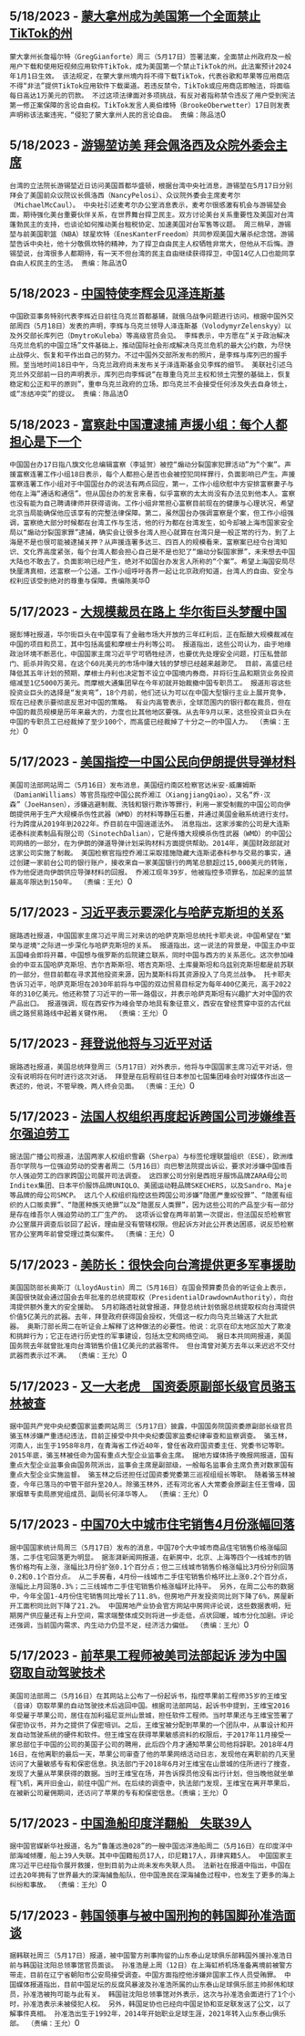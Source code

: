 
  ## 5/18/2023 - [蒙大拿州成为美国第一个全面禁止TikTok的州](https://www.rfa.org/mandarin/Xinwen/3-05182023114242.html)
 ```蒙大拿州长詹福尔特（GregGianforte）周三（5月17日）签署法案，全面禁止州政府及一般用户下载和使用短视频应用软件TikTok，成为美国第一个禁止TikTok的州。此法案预计2024年1月1日生效。 该法规定，在蒙大拿州境内将不得下载TikTok，代表谷歌和苹果等应用商店不得“非法”提供TikTok应用软件下载渠道。若违反禁令，TikTok或应用商店即触法，将面临每日高达1万美元的罚款。 不过这项法律面对多项挑战，有反对者指称禁令违反了用户受到宪法第一修正案保障的言论自由权。TikTok发言人奥伯维特（BrookeOberwetter）17日则发表声明称该法案违宪，“侵犯了蒙大拿州人民的言论自由。 责编：陈品洁```0
  ## 5/18/2023 - [游锡堃访美 拜会佩洛西及众院外委会主席](https://www.rfa.org/mandarin/Xinwen/2-05182023113723.html)
 ```台湾的立法院长游锡堃近日访问美国首都华盛顿，根据台湾中央社消息，游锡堃在5月17日分别拜会了美国前众议院议长佩洛西（NancyPelosi）、众议院外委会主席麦考尔（MichaelMcCaul）。 中央社引述麦考尔办公室消息表示，麦考尔很感激有机会与游锡堃会面，期待强化美台重要伙伴关系，在世界舞台捍卫民主。双方讨论美台关系重要性及美国对台湾蓬勃民主的支持，也谈论如何推动美台租税协定、加速美国对台军售等议题。 周三稍早，游锡堃与前美国职篮（NBA）球星坎特（EnesKanterFreedom）共同参观美国大屠杀纪念馆。游锡堃告诉中央社，他十分敬佩坎特的精神，为了捍卫自由民主人权牺牲非常大，但他从不后悔。游锡堃说，台湾很多人都期待，有一天不但台湾的民主自由继续获得捍卫，中国14亿人口也能同享自由人权民主的生活。 责编：陈品洁```0
  ## 5/18/2023 - [中国特使李辉会见泽连斯基](https://www.rfa.org/mandarin/Xinwen/1-05182023113051.html)
 ```中国欧亚事务特别代表李辉近日前往乌克兰首都基辅，就俄乌战争问题进行访问。根据中国外交部周四（5月18日）发表的声明，李辉与乌克兰领导人泽连斯基（VolodymyrZelenskyy）以及外交部长库列巴（DmytroKuleba）等高级官员会见。 李辉表示，中方愿在“关于政治解决乌克兰危机的中国立场”文件基础上，推动国际社会形成解决乌克兰危机的最大公约数，为尽快止战停火、恢复和平作出自己的努力。不过中国外交部所发布的照片，是李辉与库列巴的握手照。至当地时间18日中午，乌克兰政府尚未发布关于泽连斯基会见李辉的细节。 美联社引述乌克兰外交部前一日的声明表示，库列巴向李辉说“在尊重乌克兰主权和领土完整的基础上，恢复稳定和公正和平的原则”，重申乌克兰政府的立场，即乌克兰不会接受任何涉及失去自身领土，或“冻结冲突”的提议。 责编：陈品洁```0
  ## 5/18/2023 - [富察赴中国遭逮捕 声援小组：每个人都担心是下一个](https://www.rfa.org/mandarin/Xinwen/cmh1-05172023232716.html)
 ```中国国台办17日指八旗文化总编辑富察（李延贺）被控“煽动分裂国家犯罪活动”为“个案”。声援富察连署工作小组18日表示，每个人都担心是否也会被控犯同样罪行，负面影响已产生。声援富察连署工作小组对于中国国台办的说法有两点回应，第一，工作小组欣慰中方安排富察妻子与他在上海“通话和通信”。但从国台办的发言来看，似乎富察的太太尚没有办法见到他本人。富察也没有能为自己聘请律师并获得谘询。工作小组非常担心富察目前现在的健康与心理状况，希望北京当局能确保他应该享有的完整法律保障。第二，虽然国台办强调富察是个案，但工作小组强调，富察绝大部分时候都在台湾工作与生活，他的行为都在台湾发生，如今却被上海市国家安全局以“煽动分裂国家罪”逮捕，确实会让很多台湾人担心就算在台湾只是一般正常的行为，到了上海是不是也很可能被逮捕关押？从声援连署多达三、四百人的规模看来，富察案已经令台湾知识、文化界高度紧张，每个台湾人都会担心自己是不是也犯了“煽动分裂国家罪”，未来想去中国大陆也不敢去了。负面影响已经产生，绝对不如国台办发言人所称的“个案”。希望上海国安局尽快厘清真相，还富察一个公道。工作小组呼吁各界一起让北京政府知道，台湾人的自由、安全与权利应该受到绝对的尊重与保障。责编陈美华```0
  ## 5/17/2023 - [大规模裁员在路上 华尔街巨头梦醒中国](https://www.rfa.org/mandarin/Xinwen/10-05172023144839.html)
 ```据彭博社报道，华尔街巨头在中国享有了金融市场大开放的三年红利后，正在酝酿大规模裁减在中国的项目和员工，其中包括高盛和摩根士丹利等公司。 报道指出，这些公司认为，由于地缘政治环境不断恶化，中国国家主席习近平宁可牺牲经济，也要优先处理安全问题，打压私营部门、扼杀并购交易，在这个60兆美元的市场中赚大钱的梦想已经越来越渺茫。 目前，高盛已经降低其五年计划的预期，摩根士丹利也决定暂不设立中国境内券商，并将衍生品和期货业务投资缩减至1亿5000万美元。而摩根大通集团早在今年初就开始裁撤中国专职员工。 报道形容这些投资业巨头的选择是“发夹弯”，18个月前，他们还认为可以在中国大型银行主业上展开竞争，现在已经表示要彻底反思对中国的策略。 有业内高管表示，全球范围内的银行都在裁员，但在中国的裁员规模是历年来最大的，力度也比其他地区要强。从去年9月以来，这些投资业巨头在中国的专职员工已经裁掉了至少100个，而高盛已经裁掉了十分之一的中国人力。 （责编：王允）```0
  ## 5/17/2023 - [美国指控一中国公民向伊朗提供导弹材料](https://www.rfa.org/mandarin/Xinwen/9-05172023144220.html)
 ```美国司法部网站周二（5月16日）发布消息，美国纽约南区检察官达米安·威廉姆斯（DamianWilliams）等官员指控中国公民乔湘江（XiangjiangQiao），又名“乔·汉森”（JoeHansen），涉嫌逃避制裁、洗钱和银行欺诈等罪行，利用一家受制裁的中国公司向伊朗提供用于生产大规模杀伤性武器（WMD）的材料等静压石墨，并通过美国金融系统进行支付。行为跨度从2019年到2022年。乔目前在中国逍遥法外。 消息指出，这家涉案的公司是大连斯诺泰科炭素制品有限公司（SinotechDalian），它是传播大规模杀伤性武器（WMD）的中国公司网络的一部分，在为伊朗的弹道导弹计划采购材料方面提供帮助。2014年，美国财政部就对这家公司实施了制裁。 美国检察官指控乔湘江采取措施隐藏大连斯诺泰科参与交易的事实，通过创建一家前台公司的银行账户，接收来自一家美国银行的两笔总额超过15,000美元的转账，作为他促进向伊朗供应导弹材料的回报。 乔湘江现年39岁，他被指控多项罪名，加起来的监禁最高年限达到150年。 （责编：王允）```0
  ## 5/17/2023 - [习近平表示要深化与哈萨克斯坦的关系](https://www.rfa.org/mandarin/Xinwen/8-05172023143650.html)
 ```据路透社报道，中国国家主席习近平周三对来访的哈萨克斯坦总统托卡耶夫说，中国希望在"繁荣与逆境"之际进一步深化与哈萨克斯坦的关系。 报道指出，这一说法的背景是，中国主办中亚五国峰会即将开幕，中国想与俄罗斯的后院建立联系，同时中国与西方的关系恶化。这次参加峰会的中亚五国哈萨克斯坦、吉尔吉斯斯坦、塔吉克斯坦、土库曼斯坦和乌兹别克斯坦都是前苏联的一部分，但目前都在寻求其他投资来源，因为莫斯科将其资源投入了乌克兰战争。 托卡耶夫告诉习近平，哈萨克斯坦在2030年前将与中国的双边贸易目标定为每年400亿美元，高于2022年的310亿美元。他还称赞了习近平的一带一路倡议，并表示哈萨克斯坦有兴趣扩大对中国的农产品出口。 报道强调，现在西安作为峰会举办地具有象征意义，西安在曾经贯穿中亚的古代丝绸之路贸易路线中起着关键作用。 （责编：王允）```0
  ## 5/17/2023 - [拜登说他将与习近平对话](https://www.rfa.org/mandarin/Xinwen/7-05172023143138.html)
 ```据路透社报道，美国总统拜登周三（5月17日）对外表示，他将与中国国家主席习近平对话，但没有说明将在何时进行这次对话。 拜登是在启程前往日本参加七国集团峰会时对媒体作出这一表述的，他说，不管早晚，两人终会见面。 （责编：王允）```0
  ## 5/17/2023 - [法国人权组织再度起诉跨国公司涉嫌维吾尔强迫劳工](https://www.rfa.org/mandarin/Xinwen/6-05172023142324.html)
 ```据法国广播公司报道，法国两家人权组织雪霸（Sherpa）与标签伦理联盟组织（ESE），欧洲维吾尔学院与一位强迫劳动的受害者周二（5月16日）向巴黎法院提出诉讼，要求对涉嫌中国维吾尔人强迫劳工的四家跨国公司展开司法调查。 这四家公司分别是西班牙服饰品牌ZARA母公司Inditex集团、日本平价服饰品牌UNIQLO、美國运动鞋品牌SKECHERS，以及Sandro、Maje等品牌的母公司SMCP。 这几个人权组织指控这些跨国公司涉嫌“隐匿严重奴役罪”、“隐匿有组织的人口贩卖罪”、“隐匿种族灭绝罪”以及“隐匿反人类罪”，因为这些公司的产品至少有一部分是存在维吾尔人强迫劳动的工厂生产的。 这项诉讼曾在两年前第一次提出，但法国反恐检察官办公室展开调查后驳回了起诉，理由是没有管辖权限。但起诉方对此公开表达困惑，说反恐检察官办公室两年前曾受理过类似案件。 （责编：王允）```0
  ## 5/17/2023 - [美防长：很快会向台湾提供更多军事援助](https://www.rfa.org/mandarin/Xinwen/5-05172023141958.html)
 ```美国国防部长奥斯汀（LloydAustin）周二（5月16日）在国会预算委员会的听证会上表示，美国很快就会通过国会去年批准的总统提取权（PresidentialDrawdownAuthority），向台湾提供额外重大的安全援助。 5月初路透社就曾报道，拜登总统计划依据总统提取权向台湾提供价值5亿美元的武器。去年，拜登政府获得国会授权，凭借这一权力向乌克兰输送了大批武器。 奥斯汀部长周二在听证会上解释了这种做法的必要性。他说：北京在印太地区加大了欺凌和挑衅行为；它正在进行历史性的军事建设，包括太空和网络空间。 据日本共同网报道，美国国务院去年就曾批准向台湾销售价值1亿美元的武器零件。 但台湾曾对美方去年以来迟迟不交付武器而表示过不满。 （责编：王允）```0
  ## 5/17/2023 - [又一大老虎　国资委原副部长级官员骆玉林被查](https://www.rfa.org/mandarin/Xinwen/4-05172023113730.html)
 ```据中国共产党中央纪委国家监委网站周三（5月17日）披露，中国国务院国资委原副部长级官员骆玉林涉嫌严重违纪违法，目前正接受中共中央纪委国家监委纪律审查和监察调查。 骆玉林，河南人，出生于1958年8月，在青海省工作近40年，曾任省政府国资委主任、党委书记等职。2015年底，骆玉林被任命为国有重点大型企业监事会主席。 据地方媒体扬子晚报网报道，国有重点大型企业监事会由国务院派出，监事会主席是副部级，一般每名监事会主席负责对数家国有重点大型企业实施监督。 骆玉林之后还担任过国资委党委第三巡视组组长等职。 随着骆玉林被查，今年已落马的中管干部升至20人。除骆玉林外，还有河北省人大常委会原副主任王雪峰，国家烟草专卖局原党组成员、副局长何泽华等人。 （责编：王允）```0
  ## 5/17/2023 - [中国70大中城市住宅销售4月份涨幅回落](https://www.rfa.org/mandarin/Xinwen/3-05172023112717.html)
 ```据中国国家统计局周三（5月17日）发布的消息，中国70个大中城市商品住宅销售价格涨幅回落，二手住宅回落更为明显。 据澎湃新闻网报道，在新房中，北京、上海等四个一线城市的销售价格均有上涨，涨幅比3月份扩张0.1个百分点；但二三线城市销售价格涨幅比3月份分别回落0.2和0.1个百分点。 从二手房看，4月份一线城市二手住宅销售价格环比上涨0.2个百分点，涨幅比上月回落0.3%；二三线城市二手住宅销售价格涨幅环比持平。 另外，在周二公布的数据中，今年全国1-4月份住宅销售同比增长了11.8%，但房地产开发投资同比则下降了6%，房屋新开工面积同比则下降了21.2%。 中国房地产业协会官方网站中房网评论说，这些数据表明，短期房产供应量还有上升空间，需求端整体成交则将进一步走低，点状回暖，城市分化加剧。评论还强调，当前国内需求、内生动力仍显不足，经济活力偏低。 （责编：王允）```0
  ## 5/17/2023 - [前苹果工程师被美司法部起诉 涉为中国窃取自动驾驶技术](https://www.rfa.org/mandarin/Xinwen/5a-05172023171706.html)
 ```美国司法部周二（5月16日）在其网站上公布了一份起诉书，指控苹果前工程师35岁的王维宝（音译）窃取苹果的自动驾驶技术后逃回中国。根据司法部网站，起诉书中提到，王维宝2016年受雇于苹果公司，居住在加利福尼亚州山景城，担任软件工程师。当时苹果还与王维宝签署了保密协议书，并为之提供了保密培训。之后，王维宝被分配到苹果的一个团队中，从事设计和开发自动驾驶系统的硬件和软件。但王维宝在获得苹果敏感资料的权限后，于2017年11月接受一家总部位于中国的公司的美国子公司的聘用，此后四个月才通知苹果公司他将辞职。2018年4月16日，在他离职的最后一天，苹果公司审查了他的苹果网络活动日志，发现他在离职前的几天里访问了大量敏感专有和保密信息。执法部门于2018年6月对王维宝在山景城的住所进行了搜查，发现了大量从苹果获得的数据。当时王维宝在场，并告诉探员他没有出行计划，但当晚他就坐单程飞机，离开旧金山，前往中国广州。在后续的调查中，执法部门发现，王维宝在离开苹果后，在被新公司雇佣期间，还访问了苹果的专有和保密信息。（责编；王允）```0
  ## 5/17/2023 - [中国渔船印度洋翻船　失联39人](https://www.rfa.org/mandarin/Xinwen/2-05172023111852.html)
 ```据中国官媒新华社报道，名为“鲁蓬远渔028”的一艘中国远洋渔船周二（5月16日）在印度洋中部海域倾覆，船上39人失联。其中中国籍船员17人，印尼籍17人，菲律宾籍5人。 中国国家主席习近平已经指令展开救援，但到目前为止尚未发布失联人员。 法新社在报道中指出，中国在过去20年拥有了世界最大的深海捕鱼船队，但中国渔民在深海捕鱼过程中，也发生了更多的海上纠纷和事故。 （责编：王允）```0
  ## 5/17/2023 - [韩国领事与被中国刑拘的韩国脚孙准浩面谈](https://www.rfa.org/mandarin/Xinwen/1-05172023111542.html)
 ```据韩联社周三（5月17日）报道，被中国警方刑事拘留的山东泰山足球俱乐部韩国外援孙准浩日前与韩国驻沈阳总领事馆官员面谈。 孙准浩是上周（12日）在上海虹桥机场准备离境前被警方带走，目前在辽宁省朝阳市公安局接受调查。中国方面指控他涉嫌非国家工作人员受贿罪。 中国媒体报道指出，目前中国足坛的反腐风暴波及孙准浩所属的山东泰山足球俱乐部主帅郝伟和球员，孙准浩被拘可能与此有关。 韩国驻沈阳总领事馆对外表示，这次与孙准浩会面进行了1个小时，孙准浩表示未被侵犯人权。 另外，韩国足协也已经向中国足协和亚足联发送了公文，以了解事件真相。 孙准浩出生于1992年，2014年开始职业足球生涯，2021年转入山东泰山俱乐部。 （责编：王允）```0